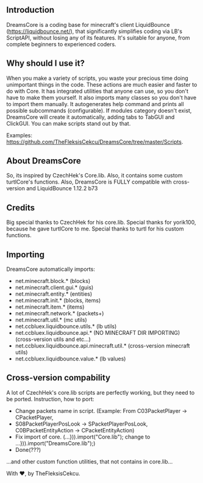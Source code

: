 ## Introduction
DreamsCore is a coding base for minecraft's client LiquidBounce (https://liquidbounce.net/), that significantly simplifies coding via LB's ScriptAPI, without losing any of its features.
It's suitable for anyone, from complete beginners to experienced coders.

## Why should I use it?
When you make a variety of scripts, you waste your precious time doing unimportant things in the code. These actions are much easier and faster to do with Core.
It has integrated utilities that anyone can use, so you don't have to make them yourself. It also imports many classes so you don't have to import them manually.
It autogenerates help command and prints all possible subcommands (configurable).
If modules category doesn't exist, DreamsCore will create it automatically, adding tabs to TabGUI and ClickGUI. You can make scripts stand out by that.

Examples: https://github.com/TheFleksisCekcu/DreamsCore/tree/master/Scripts.

## About DreamsCore
So, its inspired by CzechHek's Core.lib.
Also, it contains some custom turtlCore's functions.
Also, DreamsCore is FULLY compatible with cross-version and LiquidBounce 1.12.2 b73

## Credits
Big special thanks to CzechHek for his core.lib.
Special thanks for yorik100, because he gave turtlCore to me.
Special thanks to turtl for his custom functions.

## Importing
DreamsCore automatically imports:
* net.minecraft.block.* (blocks)
* net.minecraft.client.gui.* (guis)
* net.minecraft.entity.* (entities)
* net.minecraft.init.* (blocks, items)
* net.minecraft.item.* (items)
* net.minecraft.network.* (packets+)
* net.minecraft.util.* (mc utils)
* net.ccbluex.liquidbounce.utils.* (lb utils)
* net.ccbluex.liquidbounce.api.* (NO MINECRAFT DIR IMPORTING) (cross-version utils and etc...)
* net.ccbluex.liquidbounce.api.minecraft.util.* (cross-version minecraft utils)
* net.ccbluex.liquidbounce.value.* (lb values)

## Cross-version compability
A lot of CzechHek's core.lib scripts are perfectly working, but they need to be ported.
Instruction, how to port:

* Change packets name in script. (Example: From C03PacketPlayer -> CPacketPlayer, 
* S08PacketPlayerPosLook -> SPacketPlayerPosLook, C0BPacketEntityAction -> CPacketEntityAction)
* Fix import of core. (...})).import("Core.lib"); change to ...})).import("DreamsCore.lib");)
* Done(???)

...and other custom function utilities, that not contains in core.lib...

With ❤️, by TheFleksisCekcu. 

